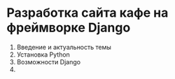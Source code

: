 # Разработка сайта кафе на фреймворке Django

1. Введение и актуальность темы
2. Установка Python
3. Возможности Django
4. 
